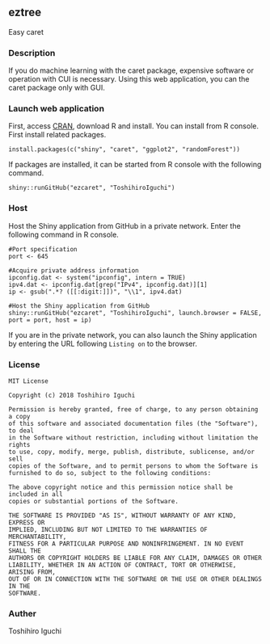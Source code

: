 ## eztree 
Easy caret

### Description
If you do machine learning with the caret package, expensive software or operation with CUI is necessary.
Using this web application, you can the caret package only with GUI.

### Launch web application
First, access [CRAN](https://cran.r-project.org/), download R and install.
You can install from R console.
First install related packages.

    install.packages(c("shiny", "caret", "ggplot2", "randomForest"))

If packages are installed, it can be started from R console with the following command.
    
    shiny::runGitHub("ezcaret", "ToshihiroIguchi")
    

### Host
Host the Shiny application from GitHub in a private network.
Enter the following command in R console.

    #Port specification
    port <- 645

    #Acquire private address information
    ipconfig.dat <- system("ipconfig", intern = TRUE)
    ipv4.dat <- ipconfig.dat[grep("IPv4", ipconfig.dat)][1]
    ip <- gsub(".*? ([[:digit:]])", "\\1", ipv4.dat)

    #Host the Shiny application from GitHub
    shiny::runGitHub("ezcaret", "ToshihiroIguchi", launch.browser = FALSE, port = port, host = ip)

If you are in the private network, you can also launch the Shiny application by entering the URL following `Listing on` to the browser.

    
### License 

```
MIT License

Copyright (c) 2018 Toshihiro Iguchi

Permission is hereby granted, free of charge, to any person obtaining a copy
of this software and associated documentation files (the "Software"), to deal
in the Software without restriction, including without limitation the rights
to use, copy, modify, merge, publish, distribute, sublicense, and/or sell
copies of the Software, and to permit persons to whom the Software is
furnished to do so, subject to the following conditions:

The above copyright notice and this permission notice shall be included in all
copies or substantial portions of the Software.

THE SOFTWARE IS PROVIDED "AS IS", WITHOUT WARRANTY OF ANY KIND, EXPRESS OR
IMPLIED, INCLUDING BUT NOT LIMITED TO THE WARRANTIES OF MERCHANTABILITY,
FITNESS FOR A PARTICULAR PURPOSE AND NONINFRINGEMENT. IN NO EVENT SHALL THE
AUTHORS OR COPYRIGHT HOLDERS BE LIABLE FOR ANY CLAIM, DAMAGES OR OTHER
LIABILITY, WHETHER IN AN ACTION OF CONTRACT, TORT OR OTHERWISE, ARISING FROM,
OUT OF OR IN CONNECTION WITH THE SOFTWARE OR THE USE OR OTHER DEALINGS IN THE
SOFTWARE.
```

### Auther
Toshihiro Iguchi


